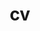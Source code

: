 ---
layout: cv
permalink: /cv/
title: cv
nav: true
nav_order: 2
cv_pdf: AlanZhouCV.pdf
description: A more detailed pdf version can be found here ↗️
---